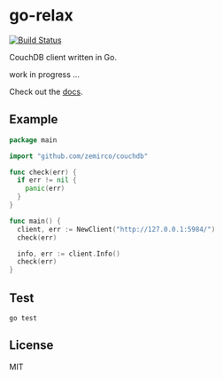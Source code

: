 
# go-relax

[![Build Status](https://travis-ci.org/zemirco/go-relax.svg)](https://travis-ci.org/zemirco/go-relax)

CouchDB client written in Go.

work in progress ...

Check out the [docs](https://godoc.org/github.com/zemirco/go-relax).

## Example

```go
package main

import "github.com/zemirco/couchdb"

func check(err) {
  if err != nil {
    panic(err)
  }
}

func main() {
  client, err := NewClient("http://127.0.0.1:5984/")
  check(err)

  info, err := client.Info()
  check(err)
}
```

## Test

`go test`

## License

MIT
